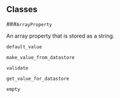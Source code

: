 # 










## Classes
    
    
###`ArrayProperty`

An array property that is stored as a string.
  

        
        
            

`default_value`



            

`make_value_from_datastore`



            

`validate`



            

`get_value_for_datastore`



            

`empty`



            

        

    
